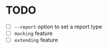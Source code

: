# TODO

+ [ ] `--report` option to set a report type
+ [ ] `mocking` feature
+ [ ] `extending` feature
